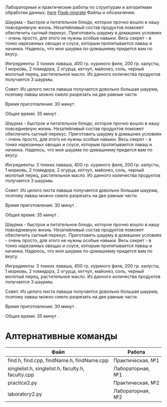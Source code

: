 Лабораторные и практические работы по структурам и алгоритмам обработки данных. [here](#алтернативные-команды)
[Flask-migrate](https://flask-migrate.readthedocs.io/en/latest/)
Файлы и обозначения:

Шаурма - быстрое и питательное блюдо, которое прочно вошло в нашу повседневную жизнь. Незатейливый состав продуктов поможет обеспечить сытный перекус. Приготовить шаурму в домашних условиях - очень просто, для этого не нужны особые навыки. Весь секрет - в тонко нарезанных овощах и соусе, которым пропитывается лаваш и начинка. Надеюсь, что моя шаурма по-домашнему придется вам по вкусу.

Ингредиенты: 3 тонких лаваша, 400 гр. куриного филе, 200 гр. капусты, 1 морковь, 2 помидора, 2 огурца, кетчуп, майонез, соль, черный молотый перец, растительное масло. Из данного количества продуктов получается 3 шаурмы.

Совет: Из целого листа лаваша получается довольно большая шаурма, поэтому лаваш можно смело разрезать на две равные части.

Время приготовления: 30 минут .

Общее время: 35 минут .

Шаурма - быстрое и питательное блюдо, которое прочно вошло в нашу повседневную жизнь. Незатейливый состав продуктов поможет обеспечить сытный перекус. Приготовить шаурму в домашних условиях - очень просто, для этого не нужны особые навыки. Весь секрет - в тонко нарезанных овощах и соусе, которым пропитывается лаваш и начинка. Надеюсь, что моя шаурма по-домашнему придется вам по вкусу.

Ингредиенты: 3 тонких лаваша, 400 гр. куриного филе, 200 гр. капусты, 1 морковь, 2 помидора, 2 огурца, кетчуп, майонез, соль, черный молотый перец, растительное масло. Из данного количества продуктов получается 3 шаурмы.

Совет: Из целого листа лаваша получается довольно большая шаурма, поэтому лаваш можно смело разрезать на две равные части.

Время приготовления: 30 минут .

Общее время: 35 минут .

Шаурма - быстрое и питательное блюдо, которое прочно вошло в нашу повседневную жизнь. Незатейливый состав продуктов поможет обеспечить сытный перекус. Приготовить шаурму в домашних условиях - очень просто, для этого не нужны особые навыки. Весь секрет - в тонко нарезанных овощах и соусе, которым пропитывается лаваш и начинка. Надеюсь, что моя шаурма по-домашнему придется вам по вкусу.

Ингредиенты: 3 тонких лаваша, 400 гр. куриного филе, 200 гр. капусты, 1 морковь, 2 помидора, 2 огурца, кетчуп, майонез, соль, черный молотый перец, растительное масло. Из данного количества продуктов получается 3 шаурмы.

Совет: Из целого листа лаваша получается довольно большая шаурма, поэтому лаваш можно смело разрезать на две равные части.

Время приготовления: 30 минут .

Общее время: 35 минут .

# Алтернативные команды
| Файл                                               | Работа               |
|----------------------------------------------------|----------------------|
| find.h, find.cpp, findName.h, findName.cpp         | Практическая, №1     |
| singlelist.h, singlelist.h, faculty.h, faculty.cpp | Лабораторная, №1     |
| practice2.py                                       | Практическая, №2     |
| laboratory2.py                                     | Лабораторная, №2     |


